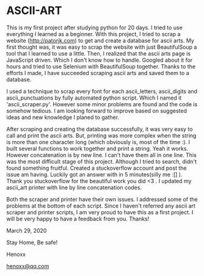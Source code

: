 # ASCII-ART
This is my first project after studying python for 20 days. I tried to use everything I learned as a beginner. With this project, I tried to scrap a website (http://patorjk.com) to get and create a database for ascii arts. My first thought was, it was easy to scrap the website with just BeautifulSoup a tool that I learned to use a little. Then, I realized that the ascii arts page is JavaScript driven. Which I don't know how to handle. Googled about it for hours and tried to use Selenium with BeautifulSoup together. Thanks to the efforts I made, I have succeeded scraping ascii arts and saved them to a database. 

I used a technique to scrap every font for each ascii_letters, ascii_digits and ascii_punctuations by fully automated python script. Which I named it 'ascii_scraper.py'. However some minor problems are found and the code is somehow tedious. I am looking forward to improve based on suggested ideas and new knowledge I planed to gather. 

After scraping and creating the database successfully, it was very easy to call and print the ascii arts. But, printing was more complex when the string is more than one character long (which obviously is, most of the time :). I built several functions to work together and print a string. Yeah it works. However concatenation is by new line. I can't have them all in one line. This was the most difficult stage of this project. Although I tried to search, didn't found something fruitful. Created a stuckoverflow account and post the issue am having.
Luckily got an answer with in 5 minutes(silly me :[] ). Thank you stuckoverflow for the beautiful work you did <3 . I updated my ascii_art printer with line by line concatenation codes.

Both the scraper and printer have their own issues. I addressed some of the problems at the bottom of each script. Since I haven't referred any ascii art scraper and printer scripts, I am very proud to have this as a first project. I will be very happy to have a feedback from you. Thanks!

March 29, 2020

Stay Home, Be safe!

Henoxx

henoxx@qq.com
